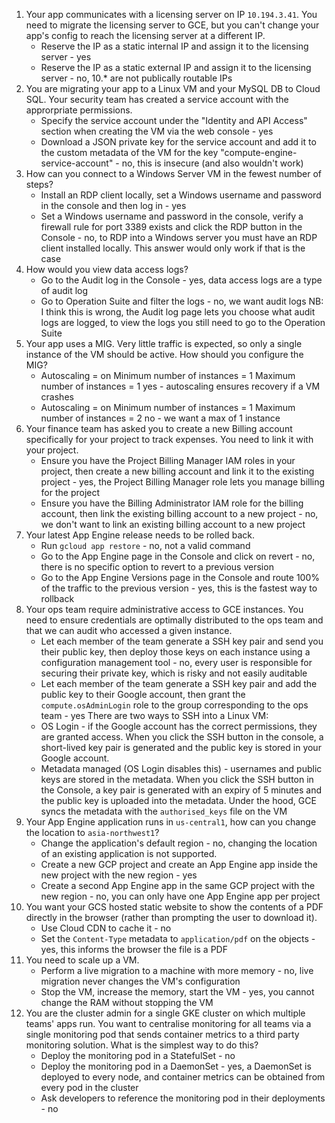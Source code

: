 1. Your app communicates with a licensing server on IP `10.194.3.41`. You need to migrate the licensing server to GCE, but you can't change your app's config to reach the licensing server at a different IP.
    * Reserve the IP as a static internal IP and assign it to the licensing server - yes
    * Reserve the IP as a static external IP and assign it to the licensing server - no, 10.* are not publically routable IPs
1. You are migrating your app to a Linux VM and your MySQL DB to Cloud SQL. Your security team has created a service account with the approrpriate permissions.
    * Specify the service account under the "Identity and API Access" section when creating the VM via the web console - yes
    * Download a JSON private key for the service account and add it to the custom metadata of the VM for the key "compute-engine-service-account" - no, this is insecure (and also wouldn't work)
1. How can you connect to a Windows Server VM in the fewest number of steps?
    * Install an RDP client locally, set a Windows username and password in the console and then log in - yes
    * Set a Windows username and password in the console, verify a firewall rule for port 3389 exists and click the RDP button in the Console - no, to RDP into a Windows server you must have an RDP client installed locally. This answer would only work if that is the case
1. How would you view data access logs?
    * Go to the Audit log in the Console - yes, data access logs are a type of audit log
    * Go to Operation Suite and filter the logs - no, we want audit logs
NB: I think this is wrong, the Audit log page lets you choose what audit logs are logged, to view the logs you still need to go to the Operation Suite
1. Your app uses a MIG. Very little traffic is expected, so only a single instance of the VM should be active. How should you configure the MIG?
    * Autoscaling = on
      Minimum number of instances = 1
      Maximum number of instances = 1
      yes - autoscaling ensures recovery if a VM crashes
    * Autoscaling = on
      Minimum number of instances = 1
      Maximum number of instances = 2
      no - we want a max of 1 instance
1. Your finance team has asked you to create a new Billing account specifically for your project to track expenses. You need to link it with your project.
    * Ensure you have the Project Billing Manager IAM roles in your project, then create a new billing account and link it to the existing project - yes, the Project Billing Manager role lets you manage billing for the project
    * Ensure you have the Billing Administrator IAM role for the billing account, then link the existing billing account to a new project - no, we don't want to link an existing billing account to a new project
1. Your latest App Engine release needs to be rolled back.
    * Run `gcloud app restore` - no, not a valid command
    * Go to the App Engine page in the Console and click on revert - no, there is no specific option to revert to a previous version
    * Go to the App Engine Versions page in the Console and route 100% of the traffic to the previous version - yes, this is the fastest way to rollback
1. Your ops team require administrative access to GCE instances. You need to ensure credentials are optimally distributed to the ops team and that we can audit who accessed a given instance.
    * Let each member of the team generate a SSH key pair and send you their public key, then deploy those keys on each instance using a configuration management tool - no, every user is responsible for securing their private key, which is risky and not easily auditable
    * Let each member of the team generate a SSH key pair and add the public key to their Google account, then grant the `compute.osAdminLogin` role to the group corresponding to the ops team - yes
There are two ways to SSH into a Linux VM:
    * OS Login - if the Google account has the correct permissions, they are granted access. When you click the SSH button in the console, a short-lived key pair is generated and the public key is stored in your Google account.
    * Metadata managed (OS Login disables this) - usernames and public keys are stored in the metadata. When you click the SSH button in the Console, a key pair is generated with an expiry of 5 minutes and the public key is uploaded into the metadata. Under the hood, GCE syncs the metadata with the `authorised_keys` file on the VM
1. Your App Engine application runs in `us-central1`, how can you change the location to `asia-northwest1`?
    * Change the application's default region - no, changing the location of an existing application is not supported.
    * Create a new GCP project and create an App Engine app inside the new project with the new region - yes
    * Create a second App Engine app in the same GCP project with the new region - no, you can only have one App Engine app per project
1. You want your GCS hosted static website to show the contents of a PDF directly in the browser (rather than prompting the user to download it).
    * Use Cloud CDN to cache it - no
    * Set the `Content-Type` metadata to `application/pdf` on the objects - yes, this informs the browser the file is a PDF
1. You need to scale up a VM.
    * Perform a live migration to a machine with more memory - no, live migration never changes the VM's configuration
    * Stop the VM, increase the memory, start the VM - yes, you cannot change the RAM without stopping the VM
1. You are the cluster admin for a single GKE cluster on which multiple teams' apps run. You want to centralise monitoring for all teams via a single monitoring pod that sends container metrics to a third party monitoring solution. What is the simplest way to do this?
    * Deploy the monitoring pod in a StatefulSet - no
    * Deploy the monitoring pod in a DaemonSet - yes, a DaemonSet is deployed to every node, and container metrics can be obtained from every pod in the cluster
    * Ask developers to reference the monitoring pod in their deployments - no
